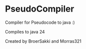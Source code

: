 # PseudoCompiler

Compiler for Pseudocode to java :)

Compiles to java 24

Created by BroerSakki and Morras321
